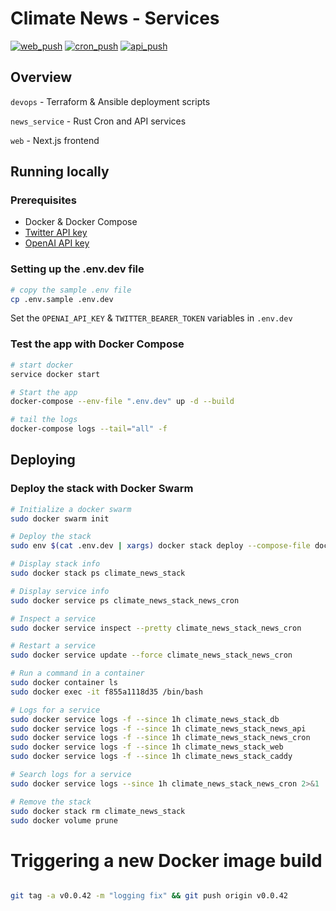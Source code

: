 # Climate News - Services

[![web_push](https://github.com/climatenews/services/actions/workflows/news_service_web_push.yml/badge.svg)](https://github.com/climatenews/services/actions/workflows/news_service_web_push.yml) [![cron_push](https://github.com/climatenews/services/actions/workflows/news_service_cron_push.yml/badge.svg)](https://github.com/climatenews/services/actions/workflows/news_service_cron_push.yml) [![api_push](https://github.com/climatenews/services/actions/workflows/news_service_api_push.yml/badge.svg)](https://github.com/climatenews/services/actions/workflows/news_service_api_push.yml)


## Overview
`devops` - Terraform & Ansible deployment scripts

`news_service` - Rust Cron and API services

`web` - Next.js frontend

## Running locally
### Prerequisites
- Docker & Docker Compose
- [Twitter API key](https://developer.twitter.com/en/docs/authentication/oauth-2-0/bearer-tokens)
- [OpenAI API key](https://openai.com/api/)

### Setting up the .env.dev file
```bash
# copy the sample .env file 
cp .env.sample .env.dev
```
Set the `OPENAI_API_KEY` & `TWITTER_BEARER_TOKEN` variables in `.env.dev`

### Test the app with Docker Compose
```bash
# start docker
service docker start

# Start the app
docker-compose --env-file ".env.dev" up -d --build 

# tail the logs
docker-compose logs --tail="all" -f
```

## Deploying
### Deploy the stack with Docker Swarm
```bash
# Initialize a docker swarm
sudo docker swarm init 

# Deploy the stack
sudo env $(cat .env.dev | xargs) docker stack deploy --compose-file docker-compose.yaml climate_news_stack 

# Display stack info
sudo docker stack ps climate_news_stack

# Display service info
sudo docker service ps climate_news_stack_news_cron

# Inspect a service
sudo docker service inspect --pretty climate_news_stack_news_cron

# Restart a service
sudo docker service update --force climate_news_stack_news_cron

# Run a command in a container
sudo docker container ls
sudo docker exec -it f855a1118d35 /bin/bash

# Logs for a service
sudo docker service logs -f --since 1h climate_news_stack_db
sudo docker service logs -f --since 1h climate_news_stack_news_api
sudo docker service logs -f --since 1h climate_news_stack_news_cron
sudo docker service logs -f --since 1h climate_news_stack_web
sudo docker service logs -f --since 1h climate_news_stack_caddy

# Search logs for a service
sudo docker service logs --since 1h climate_news_stack_news_cron 2>&1 | grep "tweet_cron_job" 

# Remove the stack
sudo docker stack rm climate_news_stack
sudo docker volume prune

```

# Triggering a new Docker image build
```bash

git tag -a v0.0.42 -m "logging fix" && git push origin v0.0.42

```